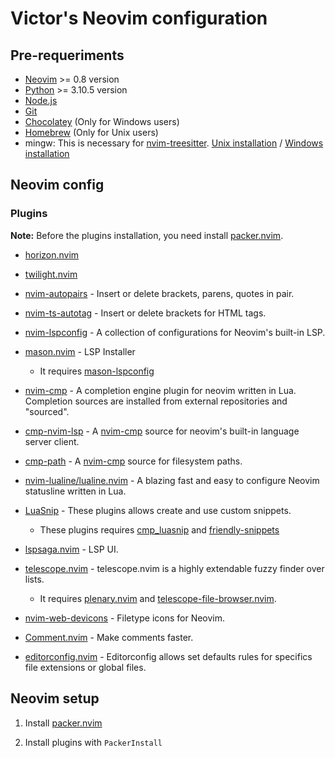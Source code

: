 # Victor's Neovim configuration

## Pre-requeriments
* [Neovim](https://neovim.io/) >= 0.8 version
* [Python](https://www.python.org/downloads/) >= 3.10.5 version
* [Node.js](https://nodejs.org/en/)
* [Git](https://git-scm.com/)
* [Chocolatey](https://chocolatey.org/) (Only for Windows users)
* [Homebrew](https://brew.sh/) (Only for Unix users)
* mingw: This is necessary for [nvim-treesitter](https://github.com/nvim-treesitter/nvim-treesitter). [Unix installation](https://formulae.brew.sh/formula/mingw-w64#default) / [Windows installation](https://community.chocolatey.org/packages/mingw)

## Neovim config

### Plugins

**Note:** Before the plugins installation, you need install [packer.nvim](https://github.com/wbthomason/packer.nvim).

* [horizon.nvim](https://github.com/LunarVim/horizon.nvim)
* [twilight.nvim](https://github.com/barrientosvctor/twilight.nvim)
* [nvim-autopairs](https://github.com/windwp/nvim-autopairs) - Insert or delete brackets, parens, quotes in pair.
* [nvim-ts-autotag](https://github.com/windwp/nvim-ts-autotag) - Insert or delete brackets for HTML tags.
* [nvim-lspconfig](https://github.com/neovim/nvim-lspconfig) - A collection of configurations for Neovim's built-in LSP.
* [mason.nvim](https://github.com/williamboman/mason.nvim) - LSP Installer
    * It requires [mason-lspconfig](https://github.com/williamboman/mason-lspconfig.nvim)
* [nvim-cmp](https://github.com/hrsh7th/nvim-cmp) - A completion engine plugin for neovim written in Lua. Completion sources are installed from external repositories and "sourced".
* [cmp-nvim-lsp](https://github.com/hrsh7th/cmp-nvim-lsp) - A [nvim-cmp](https://github.com/hrsh7th/nvim-cmp) source for neovim's built-in language server client.
* [cmp-path](https://github.com/hrsh7th/cmp-path) - A [nvim-cmp](https://github.com/hrsh7th/nvim-cmp) source for filesystem paths.
* [nvim-lualine/lualine.nvim](https://github.com/nvim-lualine/lualine.nvim) - A blazing fast and easy to configure Neovim statusline written in Lua.
* [LuaSnip](https://github.com/L3MON4D3/LuaSnip) - These plugins allows create and use custom snippets.
    * These plugins requires [cmp_luasnip](https://github.com/saadparwaiz1/cmp_luasnip) and [friendly-snippets](https://github.com/rafamadriz/friendly-snippets)
* [lspsaga.nvim](https://github.com/glepnir/lspsaga.nvim) - LSP UI.
* [telescope.nvim](https://github.com/nvim-telescope/telescope.nvim) - telescope.nvim is a highly extendable fuzzy finder over lists.
    * It requires [plenary.nvim](https://github.com/nvim-lua/plenary.nvim) and [telescope-file-browser.nvim](https://github.com/nvim-telescope/telescope-file-browser.nvim).
* [nvim-web-devicons](https://github.com/nvim-tree/nvim-web-devicons) - Filetype icons for Neovim.

* [Comment.nvim](https://github.com/numToStr/Comment.nvim) - Make comments faster.
* [editorconfig.nvim](https://github.com/gpanders/editorconfig.nvim) - Editorconfig allows set defaults rules for specifics file extensions or global files.

## Neovim setup

1. Install [packer.nvim](https://github.com/wbthomason/packer.nvim)

2. Install plugins with `PackerInstall`
